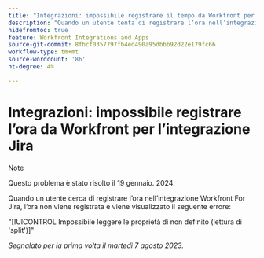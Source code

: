 ```yaml
---
title: "Integrazioni: impossibile registrare il tempo da Workfront per l’integrazione Jira"
description: "Quando un utente tenta di registrare l’ora nell’integrazione Workfront For Jira, l’ora non viene registrata e viene visualizzato un errore."
hidefromtoc: true
feature: Workfront Integrations and Apps
source-git-commit: 8fbcf0357797fb4ed490a95dbbb92d22e179fc66
workflow-type: tm+mt
source-wordcount: '86'
ht-degree: 4%

---
```



# Integrazioni: impossibile registrare l’ora da Workfront per l’integrazione Jira

>[!NOTE]
>
>Questo problema è stato risolto il 19 gennaio. 2024.

Quando un utente cerca di registrare l’ora nell’integrazione Workfront For Jira, l’ora non viene registrata e viene visualizzato il seguente errore:

&quot;[!UICONTROL Impossibile leggere le proprietà di non definito (lettura di &#39;split&#39;)]&quot;

_Segnalato per la prima volta il martedì 7 agosto 2023._

